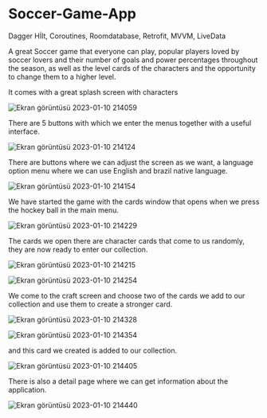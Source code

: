 # Soccer-Game-App
Dagger Hİlt, Coroutines, Roomdatabase, Retrofit, MVVM, LiveData

A great Soccer game that everyone can play, popular players loved by soccer lovers and their number of goals and power percentages throughout the season, as well as the level cards of the characters and the opportunity to change them to a higher level.

It comes with a great splash screen with characters

![Ekran görüntüsü 2023-01-10 214059](https://user-images.githubusercontent.com/82119806/211636002-56ed83b7-0eed-4652-9b89-65c9e2f838b8.png)

There are 5 buttons with which we enter the menus together with a useful interface.

![Ekran görüntüsü 2023-01-10 214124](https://user-images.githubusercontent.com/82119806/211636077-394eb9e5-0212-457f-a1d9-592b378eeb24.png)

There are buttons where we can adjust the screen as we want, a language option menu where we can use English and brazil native language.

![Ekran görüntüsü 2023-01-10 214154](https://user-images.githubusercontent.com/82119806/211636499-2744a1d2-d40f-4bdf-b848-1e9577a25a93.png)

We have started the game with the cards window that opens when we press the hockey ball in the main menu.

![Ekran görüntüsü 2023-01-10 214229](https://user-images.githubusercontent.com/82119806/211636607-f3f69494-f799-4f92-aa3b-d8904d5407f6.png)

The cards we open there are character cards that come to us randomly, they are now ready to enter our collection.

![Ekran görüntüsü 2023-01-10 214215](https://user-images.githubusercontent.com/82119806/211636692-d1e7b729-d658-46e8-b329-544067575957.png)

![Ekran görüntüsü 2023-01-10 214254](https://user-images.githubusercontent.com/82119806/211636730-26ca6f89-3f33-4e83-821b-a165e222d543.png)

We come to the craft screen and choose two of the cards we add to our collection and use them to create a stronger card.

![Ekran görüntüsü 2023-01-10 214328](https://user-images.githubusercontent.com/82119806/211636787-06690862-94bd-41a8-8473-01def62475cb.png)

![Ekran görüntüsü 2023-01-10 214354](https://user-images.githubusercontent.com/82119806/211636813-86124cac-f57c-46c7-9dc9-1dcd4debc443.png)

and this card we created is added to our collection.

![Ekran görüntüsü 2023-01-10 214405](https://user-images.githubusercontent.com/82119806/211636869-95f3005d-8749-41d7-9d7f-cc0321044269.png)

There is also a detail page where we can get information about the application.

![Ekran görüntüsü 2023-01-10 214440](https://user-images.githubusercontent.com/82119806/211636989-64887d88-9a2b-45e0-905b-06a506b5e32f.png)

